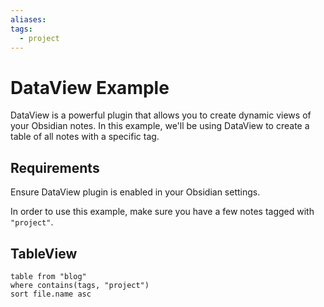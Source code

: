```yaml
---
aliases: 
tags:
  - project
---
```


# DataView Example

DataView is a powerful plugin that allows you to create dynamic views of your Obsidian notes. In this example, we'll be using DataView to create a table of all notes with a specific tag.

## Requirements

Ensure DataView plugin is enabled in your Obsidian settings.

In order to use this example, make sure you have a few notes tagged with `"project"`.

## TableView

```dataview
table from "blog"
where contains(tags, "project")
sort file.name asc
```
